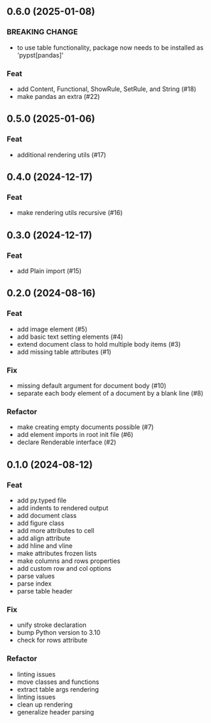## 0.6.0 (2025-01-08)

### BREAKING CHANGE

- to use table functionality, package now needs to be installed as 'pypst[pandas]'

### Feat

- add Content, Functional, ShowRule, SetRule, and String (#18)
- make pandas an extra (#22)

## 0.5.0 (2025-01-06)

### Feat

- additional rendering utils (#17)

## 0.4.0 (2024-12-17)

### Feat

- make rendering utils recursive (#16)

## 0.3.0 (2024-12-17)

### Feat

- add Plain import (#15)

## 0.2.0 (2024-08-16)

### Feat

- add image element (#5)
- add basic text setting elements (#4)
- extend document class to hold multiple body items (#3)
- add missing table attributes (#1)

### Fix

- missing default argument for document body (#10)
- separate each body element of a document by a blank line (#8)

### Refactor

- make creating empty documents possible (#7)
- add element imports in root init file (#6)
- declare Renderable interface (#2)

## 0.1.0 (2024-08-12)

### Feat

- add py.typed file
- add indents to rendered output
- add document class
- add figure class
- add more attributes to cell
- add align attribute
- add hline and vline
- make attributes frozen lists
- make columns and rows properties
- add custom row and col options
- parse values
- parse index
- parse table header

### Fix

- unify stroke declaration
- bump Python version to 3.10
- check for rows attribute

### Refactor

- linting issues
- move classes and functions
- extract table args rendering
- linting issues
- clean up rendering
- generalize header parsing
